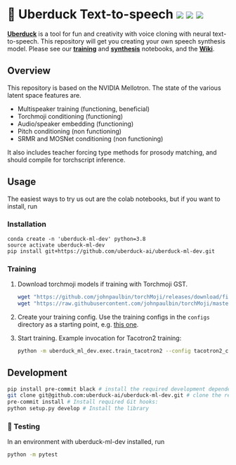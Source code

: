 # 🦆 Uberduck Text-to-speech ![](https://img.shields.io/github/forks/uberduck-ai/uberduck-ml-dev) ![](https://img.shields.io/github/stars/uberduck-ai/uberduck-ml-dev) ![](https://img.shields.io/github/issues/uberduck-ai/uberduck-ml-dev)

[**Uberduck**](https://uberduck.ai/) is a tool for fun and creativity with voice cloning with neural text-to-speech. This repository will get you creating your own speech synthesis model. Please see our [**training**](https://colab.research.google.com/drive/1jF-Otw2_ssEcus4ISaIZu3QDmtifUvyY) and [**synthesis**](https://colab.research.google.com/drive/1wXWuhnw2pdfFy1L-pUzHfopW10W2GiJS) notebooks, and the [**Wiki**](https://github.com/uberduck-ai/uberduck-ml-dev/wiki).

## Overview

This repository is based on the NVIDIA Mellotron.  The state of the various latent space features are.

- Multispeaker training (functioning, beneficial) <br>
- Torchmoji conditioning (functioning)  <br>
- Audio/speaker embedding (functioning) <br>
- Pitch conditioning (non functioning) <br>
- SRMR and MOSNet conditioning (non functioning) <br>

It also includes teacher forcing type methods for prosody matching, and should compile for torchscript inference.

## Usage

The easiest ways to try us out are the colab notebooks, but if you want to install, run 

### Installation

```
conda create -n 'uberduck-ml-dev' python=3.8
source activate uberduck-ml-dev
pip install git+https://github.com/uberduck-ai/uberduck-ml-dev.git
```

### Training

1. Download torchmoji models if training with Torchmoji GST.

   ```bash
   wget "https://github.com/johnpaulbin/torchMoji/releases/download/files/pytorch_model.bin" -O pytorch_model.bin
   wget "https://raw.githubusercontent.com/johnpaulbin/torchMoji/master/model/vocabulary.json" -O vocabulary.json
   ```
2. Create your training config. Use the training configs in the `configs` directory as a starting point, e.g. [this one](https://github.com/uberduck-ai/uberduck-ml-dev/blob/master/configs/tacotron2_config.json).
3. Start training. Example invocation for Tacotron2 training:
   ```bash
   python -m uberduck_ml_dev.exec.train_tacotron2 --config tacotron2_config.json
   ```

## Development


```bash
pip install pre-commit black # install the required development dependencies in a virtual environment
git clone git@github.com:uberduck-ai/uberduck-ml-dev.git # clone the repository:
pre-commit install # Install required Git hooks:
python setup.py develop # Install the library
```

### 🚩 Testing

In an environment with uberduck-ml-dev installed, run 

```bash
python -m pytest
```
